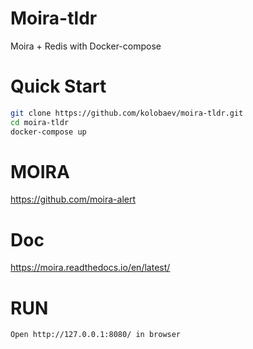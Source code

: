 # Moira-tldr
Moira + Redis with Docker-compose

# Quick Start
```sh
git clone https://github.com/kolobaev/moira-tldr.git
cd moira-tldr
docker-compose up
```

# MOIRA
https://github.com/moira-alert

# Doc
https://moira.readthedocs.io/en/latest/


# RUN
```
Open http://127.0.0.1:8080/ in browser
```
